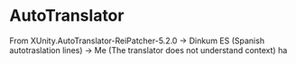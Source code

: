 # AutoTranslator
From XUnity.AutoTranslator-ReiPatcher-5.2.0 -> Dinkum ES (Spanish autotraslation lines)  -> Me (The translator does not understand context) ha
